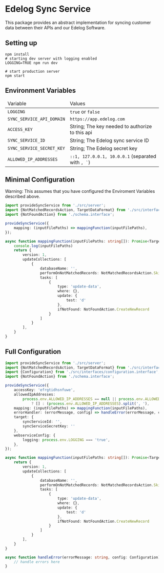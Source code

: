 # Edelog Sync Service

This package provides an abstract implementation for syncing customer data between their APIs and our Edelog Software.

## Setting up

```shell script
npm install
# starting dev server with logging enabled
LOGGING=TRUE npm run dev 

# start production server
npm start
```

## Environment Variables

<table>
    <thead>
        <td>Variable</td>
        <td>Values</td>
    </thead>
    <tr>
        <td><code>LOGGING</code></td>
        <td><code>true</code> or <code>false</code></td>
    </tr>
    <tr>
        <td><code>SYNC_SERVICE_API_DOMAIN</code></td>
        <td><code>https://app.edelog.com</code></td>
    </tr>
    <tr>
        <td><code>ACCESS_KEY</code></td>
        <td>String; The key needed to authorize to this api</td>
    </tr>
    <tr>
        <td><code>SYNC_SERVICE_ID</code></td>
        <td>String; The Edelog sync service ID</td>
    </tr>
    <tr>
        <td><code>SYNC_SERVICE_SECRET_KEY</code></td>
        <td>String; The Edelog secret key</td>
    </tr>
    <tr>
        <td><code>ALLOWED_IP_ADDRESSES</code></td>
        <td><code>::1, 127.0.0.1, 10.0.0.1</code> (separated with <code>, `</code>) </td>
    </tr>
</table>

## Minimal Configuration

Warning: This assumes that you have configured the Enviroment Variables described above. 

```ts
import provideSyncService from './src/server';
import {NotMatchedRecordsAction, TargetDataFormat} from './src/interfaces/schema.interface'; 
import {NotFoundAction} from './schema.interface';

provideSyncService({
    mapping: (inputFilePaths) => mappingFunction(inputFilePaths),
});

async function mappingFunction(inputFilePaths: string[]): Promise<TargetDataFormat> {
    console.log(inputFilePaths)
    return {
        version: 1,
        updateCollections: [
            {
                databaseName: '',
                performOnNotMatchedRecords: NotMatchedRecordsAction.Skip,
                tasks: [
                    {
                        type: 'update-data',
                        where: {},
                        update: {
                            test: 'd'
                        },
                        ifNotFound: NotFoundAction.CreateNewRecord
                    }
                ]
            }
        ],
    }
}

```


## Full Configuration

```ts
import provideSyncService from './src/server';
import {NotMatchedRecordsAction, TargetDataFormat} from './src/interfaces/schema.interface';
import {Configuration} from './src/interfaces/configuration.interface'; 
import {NotFoundAction} from './schema.interface';

provideSyncService({
    accessKey: 'efrgtidhsnfuwe',
    allowedIpAddresses:
        process.env.ALLOWED_IP_ADDRESSES == null || process.env.ALLOWED_IP_ADDRESSES === ''
            ? [] : (process.env.ALLOWED_IP_ADDRESSES).split(', '),
    mapping: (inputFilePaths) => mappingFunction(inputFilePaths),
    errorHandler: (errorMessage, config) => handleError(errorMessage, config),
    target: {
        syncServiceId: '',
        syncServiceSecretKey: ''
    },
    webserviceConfig: {
        logging: process.env.LOGGING === 'true',
    },
});

async function mappingFunction(inputFilePaths: string[]): Promise<TargetDataFormat> {
    return {
        version: 1,
        updateCollections: [
            {
                databaseName: '',
                performOnNotMatchedRecords: NotMatchedRecordsAction.Skip,
                tasks: [
                    {
                        type: 'update-data',
                        where: {},
                        update: {
                            test: 'd'
                        },
                        ifNotFound: NotFoundAction.CreateNewRecord
                    }
                ]
            }
        ],
    }
}

async function handleError(errorMessage: string, config: Configuration) {
    // handle errors here
}

```
